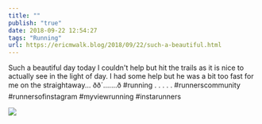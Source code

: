 ```yaml
---
title: ""
publish: "true"
date: 2018-09-22 12:54:27
tags: "Running"
url: https://ericmwalk.blog/2018/09/22/such-a-beautiful.html
---
```


Such a beautiful day today I couldn't help but hit the trails as it is nice to actually see in the  light of day. I had some help but he was a bit too fast for me on the straightaway... ðð´.......ð #running .
.
.
.
.
#runnerscommunity #runnersofinstagram #myviewrunning #instarunners

![](https://ericmwalk.blog/uploads/2022/fa18fdf8e1.jpg)
